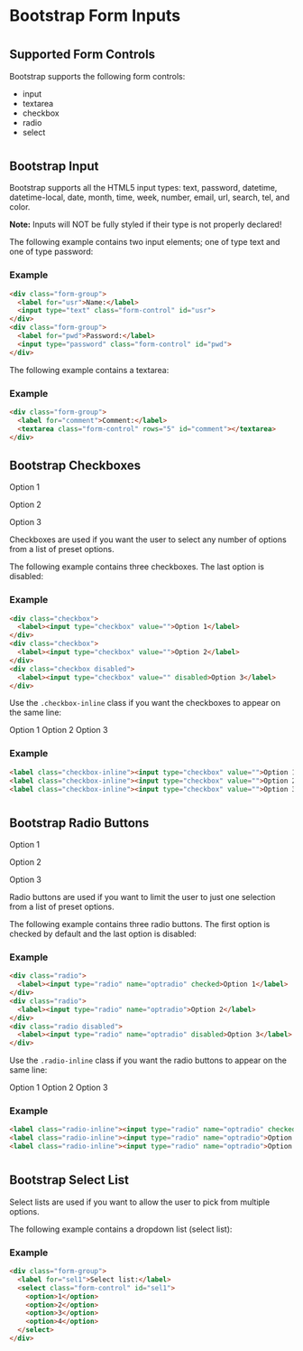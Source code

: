 Bootstrap Form Inputs
=====================

#   

Supported Form Controls
-----------------------

Bootstrap supports the following form controls:

-   input
-   textarea
-   checkbox
-   radio
-   select

#   

Bootstrap Input
---------------

Bootstrap supports all the HTML5 input types: text, password, datetime, datetime-local, date, month, time, week, number, email, url, search, tel, and color.

**Note:** Inputs will NOT be fully styled if their type is not properly declared!

The following example contains two input elements; one of type text and one of type password:

### Example

``` html
<div class="form-group">
  <label for="usr">Name:</label>
  <input type="text" class="form-control" id="usr">
</div>
<div class="form-group">
  <label for="pwd">Password:</label>
  <input type="password" class="form-control" id="pwd">
</div>
```

The following example contains a textarea:

### Example

``` html
<div class="form-group">
  <label for="comment">Comment:</label>
  <textarea class="form-control" rows="5" id="comment"></textarea>
</div>
```

Bootstrap Checkboxes
--------------------

Option 1

Option 2

Option 3

Checkboxes are used if you want the user to select any number of options from a list of preset options.

The following example contains three checkboxes. The last option is disabled:

### Example

``` html
<div class="checkbox">
  <label><input type="checkbox" value="">Option 1</label>
</div>
<div class="checkbox">
  <label><input type="checkbox" value="">Option 2</label>
</div>
<div class="checkbox disabled">
  <label><input type="checkbox" value="" disabled>Option 3</label>
</div>
```

Use the `.checkbox-inline` class if you want the checkboxes to appear on the same line:

Option 1   Option 2  Option 3

### Example

``` html
<label class="checkbox-inline"><input type="checkbox" value="">Option 1</label>
<label class="checkbox-inline"><input type="checkbox" value="">Option 2</label>
<label class="checkbox-inline"><input type="checkbox" value="">Option 3</label>
```

#  

Bootstrap Radio Buttons
-----------------------

Option 1

Option 2

Option 3

Radio buttons are used if you want to limit the user to just one selection from a list of preset options.

The following example contains three radio buttons. The first option is checked by default and the last option is disabled:

### Example

``` html
<div class="radio">
  <label><input type="radio" name="optradio" checked>Option 1</label>
</div>
<div class="radio">
  <label><input type="radio" name="optradio">Option 2</label>
</div>
<div class="radio disabled">
  <label><input type="radio" name="optradio" disabled>Option 3</label>
</div>
```

Use the `.radio-inline` class if you want the radio buttons to appear on the same line:

Option 1   Option 2  Option 3

### Example

``` html
<label class="radio-inline"><input type="radio" name="optradio" checked>Option 1</label>
<label class="radio-inline"><input type="radio" name="optradio">Option 2</label>
<label class="radio-inline"><input type="radio" name="optradio">Option 3</label>
```

#  

Bootstrap Select List
---------------------

Select lists are used if you want to allow the user to pick from multiple options.

The following example contains a dropdown list (select list):

### Example

``` html
<div class="form-group">
  <label for="sel1">Select list:</label>
  <select class="form-control" id="sel1">
    <option>1</option>
    <option>2</option>
    <option>3</option>
    <option>4</option>
  </select>
</div>
```